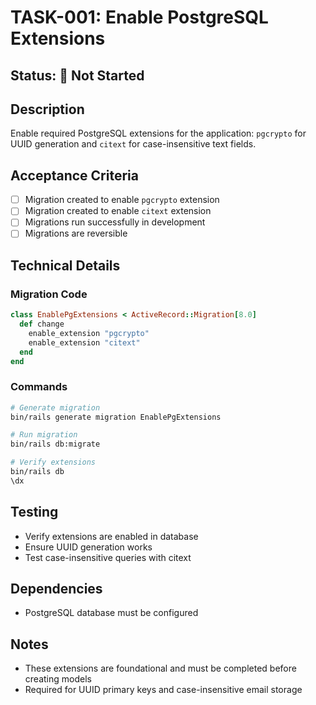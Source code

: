 # TASK-001: Enable PostgreSQL Extensions

## Status: 🔴 Not Started

## Description
Enable required PostgreSQL extensions for the application: `pgcrypto` for UUID generation and `citext` for case-insensitive text fields.

## Acceptance Criteria
- [ ] Migration created to enable `pgcrypto` extension
- [ ] Migration created to enable `citext` extension
- [ ] Migrations run successfully in development
- [ ] Migrations are reversible

## Technical Details

### Migration Code
```ruby
class EnablePgExtensions < ActiveRecord::Migration[8.0]
  def change
    enable_extension "pgcrypto"
    enable_extension "citext"
  end
end
```

### Commands
```bash
# Generate migration
bin/rails generate migration EnablePgExtensions

# Run migration
bin/rails db:migrate

# Verify extensions
bin/rails db
\dx
```

## Testing
- Verify extensions are enabled in database
- Ensure UUID generation works
- Test case-insensitive queries with citext

## Dependencies
- PostgreSQL database must be configured

## Notes
- These extensions are foundational and must be completed before creating models
- Required for UUID primary keys and case-insensitive email storage
